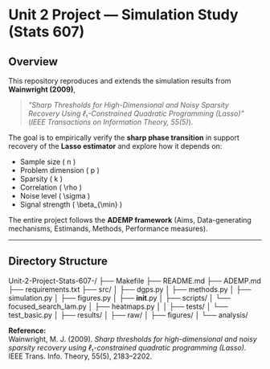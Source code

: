 # Unit 2 Project — Simulation Study (Stats 607)

## Overview
This repository reproduces and extends the simulation results from **Wainwright (2009)**,  
> *"Sharp Thresholds for High-Dimensional and Noisy Sparsity Recovery Using ℓ₁-Constrained Quadratic Programming (Lasso)"*  
(*IEEE Transactions on Information Theory, 55(5)*).

The goal is to empirically verify the **sharp phase transition** in support recovery of the **Lasso estimator** and explore how it depends on:
- Sample size \( n \)
- Problem dimension \( p \)
- Sparsity \( k \)
- Correlation \( \rho \)
- Noise level \( \sigma \)
- Signal strength \( \beta_{\min} \)

The entire project follows the **ADEMP framework** (Aims, Data-generating mechanisms, Estimands, Methods, Performance measures).

---

## Directory Structure


Unit-2-Project-Stats-607-/
├── Makefile
├── README.md
├── ADEMP.md
├── requirements.txt
├── src/
│   ├── dgps.py
│   ├── methods.py
│   ├── simulation.py
│   ├── figures.py
│   ├── __init__.py
│
├── scripts/
│   └── focused_search_lam.py
│   ├── heatmaps.py
│
│
├── tests/
│   └── test_basic.py
│
├── results/
│   ├── raw/
│   ├── figures/
│   └── analysis/


**Reference:**  
Wainwright, M. J. (2009). *Sharp thresholds for high-dimensional and noisy sparsity recovery using ℓ₁-constrained quadratic programming (Lasso)*. IEEE Trans. Info. Theory, 55(5), 2183–2202.
